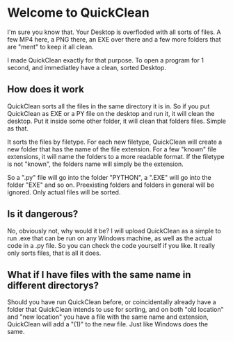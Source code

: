 # Welcome to QuickClean

I'm sure you know that. Your Desktop is overfloded with all sorts of files.
A few MP4 here, a PNG there, an EXE over there and a few more folders that are "ment" to keep it all clean.

I made QuickClean exactly for that purpose. To open a program for 1 second, and immediatley have a clean, sorted Desktop.

## How does it work
QuickClean sorts all the files in the same directory it is in. So if you put QuickClean as EXE or a PY file on the desktop and run it, it will clean the desktop. Put it inside some other folder, it will clean that folders files. Simple as that.

It sorts the files by filetype. For each new filetype, QuickClean will create a new folder that has the name of the file extension.
For a few "known" file extensions, it will name the folders to a more readable format. If the filetype is not "known", the folders name will simply be the extension.

So a ".py" file will go into the folder "PYTHON", a ".EXE" will go into the folder "EXE" and so on.
Preexisting folders and folders in general will be ignored. Only actual files will be sorted.

## Is it dangerous?
No, obviously not, why would it be? I will upload QuickClean as a simple to run .exe that can be run on any Windows machine, as well as the actual code in a .py file. So you can check the code yourself if you like. It really only sorts files, that is all it does.

## What if I have files with the same name in different directorys?
Should you have run QuickClean before, or coincidentally already have a folder that QuickClean intends to use for sorting, and on both "old location" and "new location" you have a file with the same name and extension, QuickClean will add a "(1)" to the new file. Just like Windows does the same. 